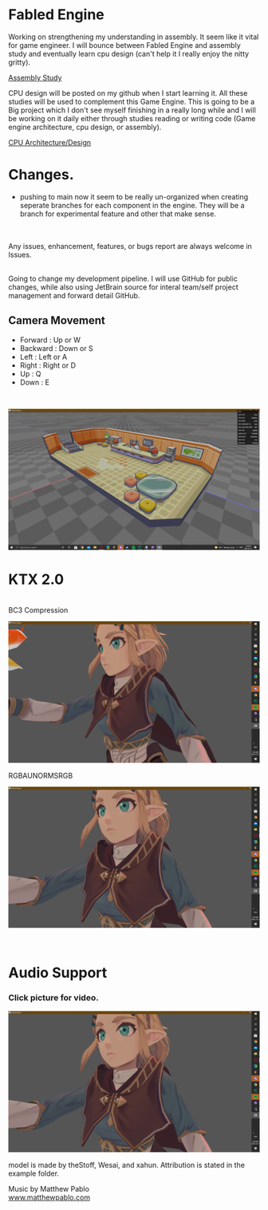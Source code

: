 # Fabled Engine

Working on strengthening my understanding in assembly. It seem like it vital for game engineer.
I will bounce between Fabled Engine and assembly study and eventually learn cpu design (can't help it I really enjoy the nitty gritty).

[Assembly Study](https://github.com/KDahir247/X86AssemblyPratice/ "Fabled Assembly Study")

CPU design will be posted on my github when I start learning it. All these studies will be used to complement this Game Engine.
This is going to be a Big project which I don't see myself finishing in a really long while and I will be working on it daily either through
studies reading or writing code (Game engine architecture, cpu design, or assembly).

[CPU Architecture/Design](https://github.com/KDahir247/CPU_Design_Studies/ "Fabled CPU study") 
# Changes.
 - pushing to main now it seem to be really un-organized when creating seperate branches for each component in the engine. They will be a branch for experimental feature and other that make sense.



<br/>
<br/>
Any issues, enhancement, features, or bugs report are always welcome in Issues.
<br/>
<br/>

Going to change my development pipeline. I will use GitHub for public changes, while also using JetBrain source for interal team/self project management and
forward detail GitHub.

## Camera Movement
* Forward : Up or W
* Backward : Down or S
* Left : Left or A
* Right : Right or D
* Up : Q
* Down : E

<br/>


![alt text](https://github.com/KDahir247/Fabled-Engine/blob/render/sample/gridsystem.png)
<br/>

# KTX 2.0

<br/>
BC3 Compression
<br/>

![alt text](https://github.com/KDahir247/Fabled-Engine/blob/render/sample/BC3.png)
<br/>

RGBAUNORMSRGB
<br/>

![alt text](https://github.com/KDahir247/Fabled-Engine/blob/render/sample/RGBAUNORMSRGB.png)

<br/>

# Audio Support

### Click picture for video.
[<img src="https://github.com/KDahir247/Fabled-Engine/blob/render/sample/RGBAUNORMSRGB.png">](https://streamable.com/3tltml)

model is made by theStoff, Wesai, and xahun. Attribution is stated in the example folder.

Music by Matthew Pablo
<br/>
www.matthewpablo.com
